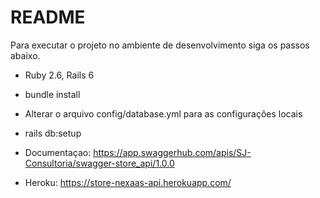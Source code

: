 # README

Para executar o projeto no ambiente de desenvolvimento siga os passos abaixo.


* Ruby 2.6, Rails 6

* bundle install

* Alterar o arquivo config/database.yml para as configurações locais

* rails db:setup

* Documentaçao: https://app.swaggerhub.com/apis/SJ-Consultoria/swagger-store_api/1.0.0

* Heroku: https://store-nexaas-api.herokuapp.com/